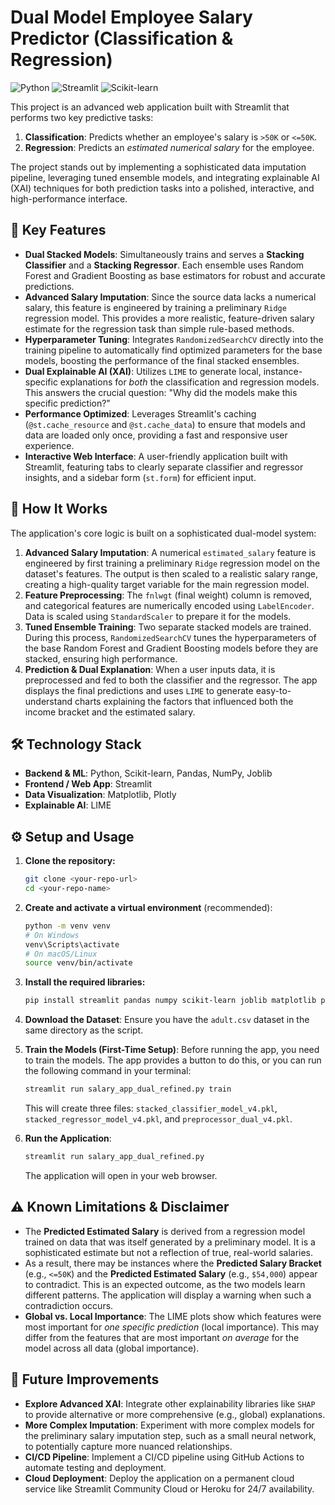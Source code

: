 # Dual Model Employee Salary Predictor (Classification & Regression)

![Python](https://img.shields.io/badge/Python-3.9%2B-blue.svg) ![Streamlit](https://img.shields.io/badge/Streamlit-1.30%2B-red.svg) ![Scikit-learn](https://img.shields.io/badge/Scikit--learn-1.3%2B-orange.svg)

This project is an advanced web application built with Streamlit that performs two key predictive tasks:

1.  **Classification**: Predicts whether an employee's salary is `>50K` or `<=50K`.
2.  **Regression**: Predicts an *estimated numerical salary* for the employee.

The project stands out by implementing a sophisticated data imputation pipeline, leveraging tuned ensemble models, and integrating explainable AI (XAI) techniques for both prediction tasks into a polished, interactive, and high-performance interface.

## 🚀 Key Features

* **Dual Stacked Models**: Simultaneously trains and serves a **Stacking Classifier** and a **Stacking Regressor**. Each ensemble uses Random Forest and Gradient Boosting as base estimators for robust and accurate predictions.
* **Advanced Salary Imputation**: Since the source data lacks a numerical salary, this feature is engineered by training a preliminary `Ridge` regression model. This provides a more realistic, feature-driven salary estimate for the regression task than simple rule-based methods.
* **Hyperparameter Tuning**: Integrates `RandomizedSearchCV` directly into the training pipeline to automatically find optimized parameters for the base models, boosting the performance of the final stacked ensembles.
* **Dual Explainable AI (XAI)**: Utilizes `LIME` to generate local, instance-specific explanations for *both* the classification and regression models. This answers the crucial question: "Why did the models make this specific prediction?"
* **Performance Optimized**: Leverages Streamlit's caching (`@st.cache_resource` and `@st.cache_data`) to ensure that models and data are loaded only once, providing a fast and responsive user experience.
* **Interactive Web Interface**: A user-friendly application built with Streamlit, featuring tabs to clearly separate classifier and regressor insights, and a sidebar form (`st.form`) for efficient input.

## 🧠 How It Works

The application's core logic is built on a sophisticated dual-model system:

1.  **Advanced Salary Imputation**: A numerical `estimated_salary` feature is engineered by first training a preliminary `Ridge` regression model on the dataset's features. The output is then scaled to a realistic salary range, creating a high-quality target variable for the main regression model.
2.  **Feature Preprocessing**: The `fnlwgt` (final weight) column is removed, and categorical features are numerically encoded using `LabelEncoder`. Data is scaled using `StandardScaler` to prepare it for the models.
3.  **Tuned Ensemble Training**: Two separate stacked models are trained. During this process, `RandomizedSearchCV` tunes the hyperparameters of the base Random Forest and Gradient Boosting models before they are stacked, ensuring high performance.
4.  **Prediction & Dual Explanation**: When a user inputs data, it is preprocessed and fed to both the classifier and the regressor. The app displays the final predictions and uses `LIME` to generate easy-to-understand charts explaining the factors that influenced both the income bracket and the estimated salary.

## 🛠️ Technology Stack

* **Backend & ML**: Python, Scikit-learn, Pandas, NumPy, Joblib
* **Frontend / Web App**: Streamlit
* **Data Visualization**: Matplotlib, Plotly
* **Explainable AI**: LIME

## ⚙️ Setup and Usage

1.  **Clone the repository:**
    ```bash
    git clone <your-repo-url>
    cd <your-repo-name>
    ```

2.  **Create and activate a virtual environment** (recommended):
    ```bash
    python -m venv venv
    # On Windows
    venv\Scripts\activate
    # On macOS/Linux
    source venv/bin/activate
    ```

3.  **Install the required libraries:**
    ```bash
    pip install streamlit pandas numpy scikit-learn joblib matplotlib plotly lime
    ```

4.  **Download the Dataset**: Ensure you have the `adult.csv` dataset in the same directory as the script.

5.  **Train the Models (First-Time Setup)**: Before running the app, you need to train the models. The app provides a button to do this, or you can run the following command in your terminal:
    ```bash
    streamlit run salary_app_dual_refined.py train
    ```
    This will create three files: `stacked_classifier_model_v4.pkl`, `stacked_regressor_model_v4.pkl`, and `preprocessor_dual_v4.pkl`.

6.  **Run the Application**:
    ```bash
    streamlit run salary_app_dual_refined.py
    ```
    The application will open in your web browser.

## ⚠️ Known Limitations & Disclaimer

* The **Predicted Estimated Salary** is derived from a regression model trained on data that was itself generated by a preliminary model. It is a sophisticated estimate but not a reflection of true, real-world salaries.
* As a result, there may be instances where the **Predicted Salary Bracket** (e.g., `<=50K`) and the **Predicted Estimated Salary** (e.g., `$54,000`) appear to contradict. This is an expected outcome, as the two models learn different patterns. The application will display a warning when such a contradiction occurs.
* **Global vs. Local Importance**: The LIME plots show which features were most important for *one specific prediction* (local importance). This may differ from the features that are most important *on average* for the model across all data (global importance).

## 🔮 Future Improvements

* **Explore Advanced XAI**: Integrate other explainability libraries like `SHAP` to provide alternative or more comprehensive (e.g., global) explanations.
* **More Complex Imputation**: Experiment with more complex models for the preliminary salary imputation step, such as a small neural network, to potentially capture more nuanced relationships.
* **CI/CD Pipeline**: Implement a CI/CD pipeline using GitHub Actions to automate testing and deployment.
* **Cloud Deployment**: Deploy the application on a permanent cloud service like Streamlit Community Cloud or Heroku for 24/7 availability.
